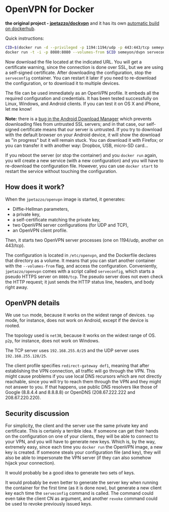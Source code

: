 # OpenVPN for Docker

**the original project - [jpetazzo/dockvpn](https://github.com/jpetazzo/dockvpn)** and it has its own [automatic build on dockerhub](https://hub.docker.com/r/jpetazzo/dockvpn/). 

 
Quick instructions:

```bash
CID=$(docker run -d --privileged -p 1194:1194/udp -p 443:443/tcp semeyon/dvpn)
docker run -t -i -p 8080:8080 --volumes-from $CID semeyon/dvpn serveconfig
```

Now download the file located at the indicated URL. You will get a
certificate warning, since the connection is done over SSL, but we are
using a self-signed certificate. After downloading the configuration,
stop the `serveconfig` container. You can restart it later if you need
to re-download the configuration, or to download it to multiple devices.

The file can be used immediately as an OpenVPN profile. It embeds all the
required configuration and credentials. It has been tested successfully on
Linux, Windows, and Android clients. If you can test it on OS X and iPhone,
let me know!

**Note:** there is a [bug in the Android Download Manager](
http://code.google.com/p/android/issues/detail?id=3492) which prevents
downloading files from untrusted SSL servers; and in that case, our
self-signed certificate means that our server is untrusted. If you
try to download with the default browser on your Android device,
it will show the download as "in progress" but it will remain stuck.
You can download it with Firefox; or you can transfer it with another
way: Dropbox, USB, micro-SD card...

If you reboot the server (or stop the container) and you `docker run`
again, you will create a new service (with a new configuration) and
you will have to re-download the configuration file. However, you can
use `docker start` to restart the service without touching the configuration.


## How does it work?

When the `jpetazzo/openvpn` image is started, it generates:

- Diffie-Hellman parameters,
- a private key,
- a self-certificate matching the private key,
- two OpenVPN server configurations (for UDP and TCP),
- an OpenVPN client profile.

Then, it starts two OpenVPN server processes (one on 1194/udp, another
on 443/tcp).

The configuration is located in `/etc/openvpn`, and the Dockerfile
declares that directory as a volume. It means that you can start another
container with the `--volumes-from` flag, and access the configuration.
Conveniently, `jpetazzo/openvpn` comes with a script called `serveconfig`,
which starts a pseudo HTTPS server on `8080/tcp`. The pseudo server
does not even check the HTTP request; it just sends the HTTP status line,
headers, and body right away.


## OpenVPN details

We use `tun` mode, because it works on the widest range of devices.
`tap` mode, for instance, does not work on Android, except if the device
is rooted.

The topology used is `net30`, because it works on the widest range of OS.
`p2p`, for instance, does not work on Windows.

The TCP server uses `192.168.255.0/25` and the UDP server uses
`192.168.255.128/25`.

The client profile specifies `redirect-gateway def1`, meaning that after
establishing the VPN connection, all traffic will go through the VPN.
This might cause problems if you use local DNS recursors which are not
directly reachable, since you will try to reach them through the VPN
and they might not answer to you. If that happens, use public DNS
resolvers like those of Google (8.8.4.4 and 8.8.8.8) or OpenDNS
(208.67.222.222 and 208.67.220.220).


## Security discussion

For simplicity, the client and the server use the same private key and
certificate. This is certainly a terrible idea. If someone can get their
hands on the configuration on one of your clients, they will be able to
connect to your VPN, and you will have to generate new keys. Which is,
by the way, extremely easy, since each time you `docker run` the OpenVPN
image, a new key is created. If someone steals your configuration file
(and key), they will also be able to impersonate the VPN server (if they
can also somehow hijack your connection).

It would probably be a good idea to generate two sets of keys.

It would probably be even better to generate the server key when
running the container for the first time (as it is done now), but
generate a new client key each time the `serveconfig` command is
called. The command could even take the client CN as argument, and
another `revoke` command could be used to revoke previously issued
keys.
